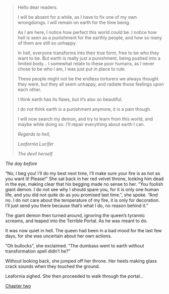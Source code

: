 > Hello dear readers.
>
> I will be absent for a while, as I have to fix one of my own wrongdoings.
> I will remain on earth for the time being.
>
> As I am here, I notice how perfect this world could be.
> I notice how hell is seen as a punishment for the earthly people, and how so many of them are still so unhappy.
>
> In hell, everyone transforms into their true form, free to be who they  want to be. But earth is really just a punishment, being pushed into a  limited body… I somewhat relate to these poor humans, as I never chose  to be who I am, I was just put in place to rule.
>
> 
>
> These  people might not be the endless torturers we always thought they were,  but they all seem unhappy, and radiate those feelings upon each other.
>
> I think earth has its flaws, but it’s also so beautiful.
>
> I do not think earth is a punishment anymore, it is a pain though.
>
> I will now search my demon, and try to learn from this world, and maybe  while doing so. I’ll repair everything about earth I can.
>
> 
> *Regards to hell,*
>
> *Leafornia Lucifer*
>
> *The devil herself*

*The day before*

“No, I beg you! I’ll do my best next time, I’ll make sure your fire is as hot as you want it! Please!”
She sat back in her red velvet throne, looking him dead in the eye, making clear that his begging made no sense to her.
“You foolish giant demon. I do not see why I should spare you, for it is  only one human life, and you did not quite do as you promised last  time.”, she spoke. “And no. I do not care about the temperature of my  fire, it is only for decoration. I’ll just send you there because that’s what I do, no reason behind it.”

The giant demon then turned around, ignoring the queen’s tyrannic  screams, and leaped into the Terrible Portal. As he was meant to do.

It was now quiet in hell. The queen had been in a bad mood for the last few days, for she was uncertain about her own actions.

“Oh bullocks”, she exclaimed. “The dumbass went to earth without transformation spell didn’t he?”

Without looking back, she jumped off her throne. Her heels making glass crack sounds when they touched the ground.

Leafornia sighed. She then proceeded to walk through the portal…

[Chapter two](/blog?p=posts/stories/leafornia-2)